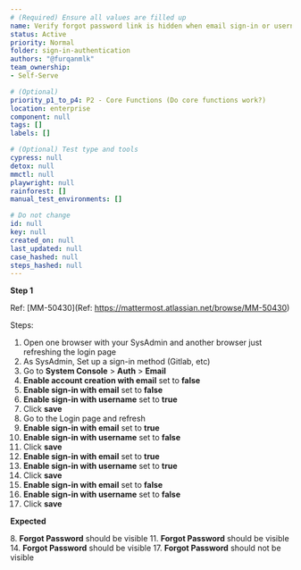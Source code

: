 ```yaml
---
# (Required) Ensure all values are filled up
name: Verify forgot password link is hidden when email sign-in or username sign-in is disabled
status: Active
priority: Normal
folder: sign-in-authentication
authors: "@furqanmlk"
team_ownership: 
- Self-Serve

# (Optional)
priority_p1_to_p4: P2 - Core Functions (Do core functions work?)
location: enterprise
component: null
tags: []
labels: []

# (Optional) Test type and tools
cypress: null
detox: null
mmctl: null
playwright: null
rainforest: []
manual_test_environments: []

# Do not change
id: null
key: null
created_on: null
last_updated: null
case_hashed: null
steps_hashed: null
---
```


**Step 1**

Ref: [MM-50430](Ref: https://mattermost.atlassian.net/browse/MM-50430)

Steps:

1. Open one browser with your SysAdmin and another browser just refreshing the login page
2. As SysAdmin, Set up a sign-in method (Gitlab, etc)
3. Go to **System Console** > **Auth** > **Email**
4. **Enable account creation with email** set to **false**
5. **Enable sign-in with email** set to **false**
6. **Enable sign-in with username** set to **true**
7. Click **save**
8. Go to the Login page and refresh
9. **Enable sign-in with email** set to **true**
10. **Enable sign-in with username** set to **false**
11. Click **save**
12. **Enable sign-in with email** set to **true**
13. **Enable sign-in with username** set to **true**
14. Click **save**
15. **Enable sign-in with email** set to **false**
16. **Enable sign-in with username** set to **false**
17. Click **save**

**Expected**

8\. **Forgot Password** should be visible
11\. **Forgot Password** should be visible
14\. **Forgot Password** should be visible
17\. **Forgot Password** should not be visible
